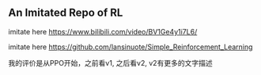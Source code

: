 ## An Imitated Repo of RL

imitate here https://www.bilibili.com/video/BV1Ge4y1i7L6/

imitate here https://github.com/lansinuote/Simple_Reinforcement_Learning

我的评价是从PPO开始，之前看v1, 之后看v2, v2有更多的文字描述
